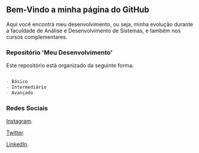 ## Bem-Vindo a minha página do GitHub

Aqui você encontrá meu desenvolvimento, ou seja, minha evolução durante a faculdade de Análise e Desenvolvimento de Sistemas, e também nos cursos complementares.

### Repositório 'Meu Desenvolvimento'

Este repositório está organizado da seguinte forma.

```markdown

- Básico
- Intermediário
- Avançado

```

### Redes Sociais

[Instagram](https://www.instagram.com/alinykellyfs/).

[Twitter](https://twitter.com/alinykellyfs).

[LinkedIn](www.linkedin.com/in/alinykelly).

